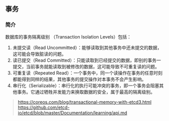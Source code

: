 ## 事务

### 简介

数据库的事务隔离级别 （Transaction Isolation Levels）包括：

1. 未提交读（Read Uncommitted）：能够读取到其他事务中还未提交的数据，这可能会导致脏读的问题。
2. 读已提交（Read Committed）：只能读取到已经提交的数据，即别的事务一提交，当前事务就能读取到被修改的数据，这可能导致不可重复读的问题。
3. 可重复读（Repeated Read）：一个事务中，同一个读操作在事务的任意时刻都能得到同样的结果，其他事务的提交操作对本事务不会产生影响。
4. 串行化（Serializable）：串行化的执行可能冲突的事务，即一个事务会阻塞其他事务。它通过牺牲并发能力来换取数据的安全，属于最高的隔离级别。


> https://coreos.com/blog/transactional-memory-with-etcd3.html
> https://github.com/etcd-io/etcd/blob/master/Documentation/learning/api.md